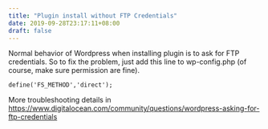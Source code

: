 ```yaml
---
title: "Plugin install without FTP Credentials"
date: 2019-09-28T23:17:11+08:00
draft: false
---
```


Normal behavior of Wordpress when installing plugin is to ask for FTP credentials.
So to fix the problem, just add this line to wp-config.php (of course, make sure permission are fine).
```
define('FS_METHOD','direct');
```
More troubleshooting details in https://www.digitalocean.com/community/questions/wordpress-asking-for-ftp-credentials
